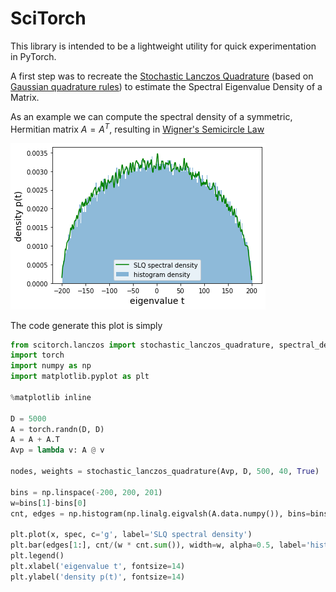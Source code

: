 # SciTorch

This library is intended to be a lightweight utility for quick experimentation in PyTorch.

A first step was to recreate the [Stochastic Lanczos Quadrature](https://shashankaubaru.github.io/Papers/Lanc_Quad.pdf) (based on [Gaussian quadrature rules](https://www.ams.org/journals/mcom/1969-23-106/S0025-5718-69-99647-1/S0025-5718-69-99647-1.pdf)) to estimate the Spectral Eigenvalue Density of a Matrix.

As an example we can compute the spectral density of a symmetric, Hermitian matrix $A=A^T$, resulting in  [Wigner's Semicircle Law](https://mathworld.wolfram.com/WignersSemicircleLaw.html)

![](./resources/imgs/wigner_semi_circle_estimate.png)

The code generate this plot is simply

```python
from scitorch.lanczos import stochastic_lanczos_quadrature, spectral_density_estimation
import torch
import numpy as np
import matplotlib.pyplot as plt

%matplotlib inline

D = 5000
A = torch.randn(D, D)
A = A + A.T
Avp = lambda v: A @ v 

nodes, weights = stochastic_lanczos_quadrature(Avp, D, 500, 40, True)

bins = np.linspace(-200, 200, 201)
w=bins[1]-bins[0]
cnt, edges = np.histogram(np.linalg.eigvalsh(A.data.numpy()), bins=bins)

plt.plot(x, spec, c='g', label='SLQ spectral density')
plt.bar(edges[1:], cnt/(w * cnt.sum()), width=w, alpha=0.5, label='histogram density')
plt.legend()
plt.xlabel('eigenvalue t', fontsize=14)
plt.ylabel('density p(t)', fontsize=14)
```
